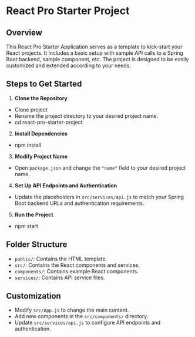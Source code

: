 # React Pro Starter Project

## Overview

This React Pro Starter Application serves as a template to kick-start your React projects. It includes a basic setup with sample API calls to a Spring Boot backend, sample component, etc. The project is designed to be easily customized and extended according to your needs.

## Steps to Get Started

1. **Clone the Repository**

- Clone project
- Rename the project directory to your desired project name.
- cd react-pro-starter-project

2. **Install Dependencies**

- npm install

3. **Modify Project Name**

- Open `package.json` and change the `"name"` field to your desired project name.

4. **Set Up API Endpoints and Authentication**

- Update the placeholders in `src/services/api.js` to match your Spring Boot backend URLs and authentication requirements.

5. **Run the Project**

- npm start

## Folder Structure

- `public/`: Contains the HTML template.
- `src/`: Contains the React components and services.
- `components/`: Contains example React components.
- `services/`: Contains API service files.

## Customization

- Modify `src/App.js` to change the main content.
- Add new components in the `src/components/` directory.
- Update `src/services/api.js` to configure API endpoints and authentication.
